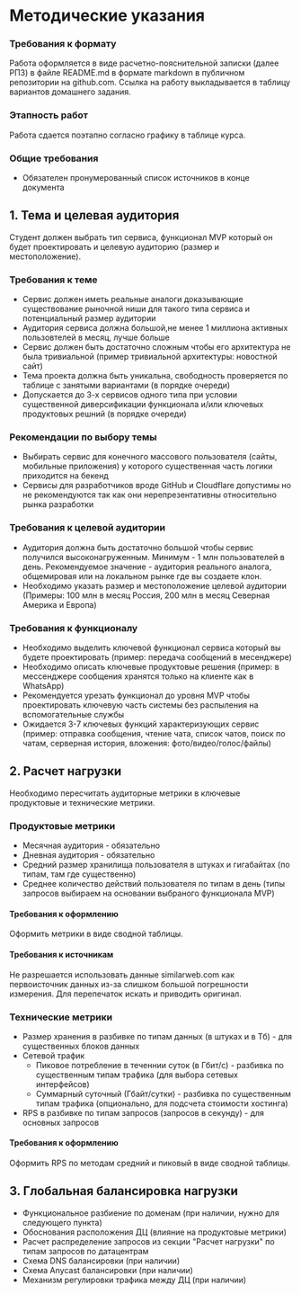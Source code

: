 # Методические указания
### Требования к формату
Работа оформляется в виде расчетно-пояснительной записки (далее РПЗ) в файле README.md в формате markdown в публичном репозитории на github.com. Ссылка на работу выкладывается в таблицу вариантов домашнего задания.
### Этапность работ
Работа сдается поэтапно согласно графику в таблице курса.
### Общие требования
* Обязателен пронумерованный список источников в конце документа
## 1. Тема и целевая аудитория
Студент должен выбрать тип сервиса, функционал MVP который он будет проектировать и целевую аудиторию (размер и местоположение).
### Требования к теме
* Сервис должен иметь реальные аналоги доказывающие существование рыночной ниши для такого типа сервиса и потенциальный размер аудитории
* Аудитория сервиса должна большой,не менее 1 миллиона активных пользовтелей в месяц, лучше больше
* Сервис должен быть достаточно сложным чтобы его архитектура не была тривиальной (пример тривиальной архитектуры: новостной сайт)
* Тема проекта должна быть уникальна, свободность проверяется по таблице с занятыми вариантами (в порядке очереди)
* Допускается до 3-х сервисов одного типа при условии существенной диверсификации функционала и/или ключевых продуктовых решний (в порядке очереди)
### Рекомендации по выбору темы
* Выбирать сервис для конечного массового пользователя (сайты, мобильные приложения) у которого существенная часть логики приходится на бекенд
* Сервисы для разработчиков вроде GitHub и Cloudflare допустимы но не рекомендуются так как они нерепрезентативны относительно рынка разработки
### Требования к целевой аудитории
* Аудитория должна быть достаточно большой чтобы сервис получился высоконагруженным. Минимум - 1 млн пользователей в день. Рекомендуемое значение - аудитория реального аналога, общемировая или на локальном рынке где вы создаете клон.
* Необходимо указать размер и местоположение целевой аудитории (Примеры: 100 млн в месяц Россия, 200 млн в месяц Северная Америка и Европа)
### Требования к функционалу
* Необходимо выделить ключевой функционал сервиса который вы будете проектировать (пример: передача сообщений в месенджере)
* Необходимо описать ключевые продуктовые решения (пример: в мессенджере сообщения хранятся только на клиенте как в WhatsApp)
* Рекомендуется урезать функционал до уровня MVP чтобы проектировать ключевую часть системы без распыления на вспомогательные службы
* Ожидается 3-7 ключевых функций характеризующих сервис (пример: отправка сообщения, чтение чата, список чатов, поиск по чатам, серверная история, вложения: фото/видео/голос/файлы)
## 2. Расчет нагрузки
Необходимо пересчитать аудиторные метрики в ключевые продуктовые и технические метрики.
### Продуктовые метрики
* Месячная аудитория - обязательно
* Дневная аудитория - обязательно
* Средний размер хранилища пользователя в штуках и гигабайтах (по типам, там где существенно)
* Среднее количество действий пользователя по типам в день (типы запросов выбираем на основании выбраного функционала MVP)
#### Требования к оформлению
Оформить метрики в виде сводной таблицы.
#### Требования к источникам
Не разрешается использовать данные similarweb.com как первоисточник данных из-за слишком большой погрешности измерения.
Для перепечаток искать и приводить оригинал.
### Технические метрики
* Размер хранения в разбивке по типам данных (в штуках и в Тб) - для существенных блоков данных
* Сетевой трафик
  * Пиковое потребление в теченнии суток (в Гбит/с) - разбивка по существенным типам трафика (для выбора сетевых интерфейсов)
  * Суммарный суточный (Гбайт/сутки) - разбивка по существенным типам трафика (опционально, для подсчета стоимости хостинга)
* RPS в разбивке по типам запросов (запросов в секунду) - для основных запросов
#### Требования к оформлению
Оформить RPS по методам средний и пиковый в виде сводной таблицы.
## 3. Глобальная балансировка нагрузки
* Функциональное разбиение по доменам (при наличии, нужно для следующего пункта)
* Обоснования расположения ДЦ (влияние на продуктовые метрики)
* Расчет распределение запросов из секции "Расчет нагрузки" по типам запросов по датацентрам
* Схема DNS балансировки (при наличии)
* Схема Anycast балансировки (при наличии)
* Механизм регулировки трафика между ДЦ (при наличии)
